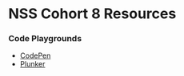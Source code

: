 NSS Cohort 8 Resources
======================

### Code Playgrounds
* [CodePen](http://codepen.io/)
* [Plunker](http://plnkr.co/)
